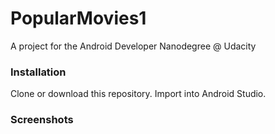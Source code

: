# PopularMovies1
A project for the Android Developer Nanodegree @ Udacity

### **Installation**
Clone or download this repository. Import into Android Studio.

### **Screenshots**
